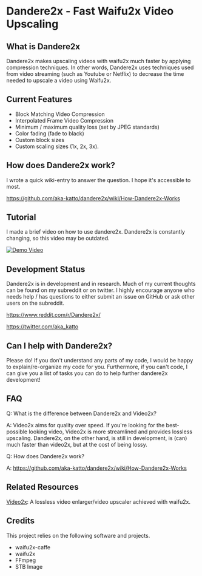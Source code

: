 # Dandere2x - Fast Waifu2x Video Upscaling

## What is Dandere2x

Dandere2x makes upscaling videos with waifu2x much faster by applying compression techniques. In other words, Dandere2x uses techniques used from video streaming (such as Youtube or Netflix) to decrease the time needed to upscale a video using Waifu2x. 

## Current Features

- Block Matching Video Compression
- Interpolated Frame Video Compression
- Minimum / maximum quality loss (set by JPEG standards)
- Color fading (fade to black) 
- Custom block sizes
- Custom scaling sizes (1x, 2x, 3x).


## How does Dandere2x work?

I wrote a quick wiki-entry to answer the question. I hope it's accessible to most.

https://github.com/aka-katto/dandere2x/wiki/How-Dandere2x-Works

## Tutorial

I made a brief video on how to use dandere2x. Dandere2x is constantly changing, so this video may be outdated.

[![Demo Video](https://img.youtube.com/vi/V5_vnYPlQB4/0.jpg)](https://www.youtube.com/watch?v=V5_vnYPlQB4)

## Development Status

Dandere2x is in development and in research. Much of my current thoughts can be found on my subreddit or on twitter. I highly encourage anyone who needs help / has questions to either submit an issue on GitHub or ask other users on the subreddit.

https://www.reddit.com/r/Dandere2x/

https://twitter.com/aka_katto

## Can I help with Dandere2x?

Please do! If you don't understand any parts of my code, I would be happy to explain/re-organize my code for you. Furthermore, if you can't code, I can give you a list of tasks you can do to help further dandere2x development!

## FAQ

Q: What is the difference between Dandere2x and Video2x?

A: Video2x aims for quality over speed. If you're looking for the best-possible looking video, Video2x is more streamlined and provides lossless upscaling. Dandere2x, on the other hand, is still in development, is (can) much faster than video2x, but at the cost of being lossy. 


Q: How does Dandere2x work?

A: https://github.com/aka-katto/dandere2x/wiki/How-Dandere2x-Works

## Related Resources

[Video2x](https://github.com/k4yt3x/video2x): A lossless video enlarger/video upscaler achieved with waifu2x.

## Credits

This project relies on the following software and projects.

- waifu2x-caffe
- waifu2x
- FFmpeg
- STB Image
